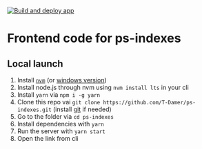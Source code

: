 [![Build and deploy app](https://github.com/T-Damer/ps-indexes/actions/workflows/deployflow.yml/badge.svg)](https://github.com/T-Damer/ps-indexes/actions/workflows/deployflow.yml)

# Frontend code for ps-indexes

## Local launch

1. Install [`nvm`](https://github.com/nvm-sh/nvm) (or [windows version](https://github.com/coreybutler/nvm-windows))
2. Install node.js through nvm using `nvm install lts` in your cli
3. Install `yarn` via `npm i -g yarn`
4. Clone this repo vai `git clone https://github.com/T-Damer/ps-indexes.git` (install [git](https://git-scm.com/) if needed)
5. Go to the folder via `cd ps-indexes`
6. Install dependencies with `yarn`
7. Run the server with `yarn start`
8. Open the link from cli
